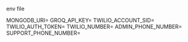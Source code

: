 env file

MONGODB_URI=
GROQ_API_KEY=
TWILIO_ACCOUNT_SID=
TWILIO_AUTH_TOKEN=
TWILIO_NUMBER=
ADMIN_PHONE_NUMBER=
SUPPORT_PHONE_NUMBER=

